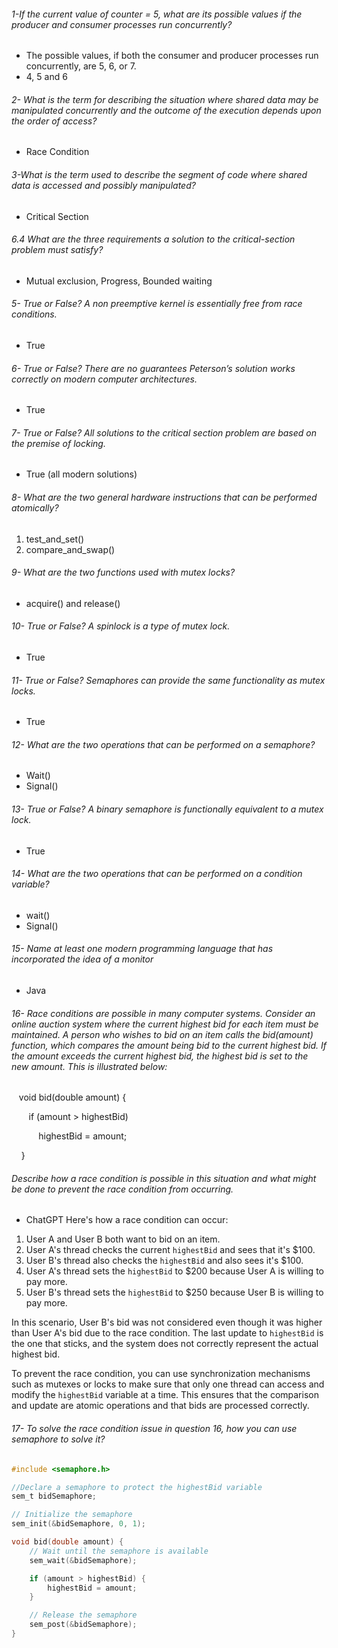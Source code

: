 ###### 1-If the current value of counter = 5, what are its possible values if the producer and consumer processes run concurrently?
- The possible values, if both the consumer and producer processes run concurrently, are 5, 6, or 7.
- 4, 5 and 6
###### 2- What is the term for describing the situation where shared data may be manipulated concurrently and the outcome of the execution depends upon the order of access?
- Race Condition


###### 3-What is the term used to describe the segment of code where shared data is accessed and possibly manipulated? 
- Critical Section

###### 6.4 What are the three requirements a solution to the critical-section problem must satisfy?
- Mutual exclusion, Progress, Bounded waiting


###### 5- True or False? A non preemptive kernel is essentially free from race conditions.
- True

###### 6- True or False? There are no guarantees Peterson’s solution works correctly on modern computer architectures.
- True

###### 7- True or False? All solutions to the critical section problem are based on the premise of locking.
- True (all modern solutions)

###### 8- What are the two general hardware instructions that can be performed atomically?
1. test_and_set()  
2. compare_and_swap()

###### 9- What are the two functions used with mutex locks?
- acquire() and release()

###### 10- True or False? A spinlock is a type of mutex lock.
- True

###### 11- True or False? Semaphores can provide the same functionality as mutex locks.
- True

###### 12- What are the two operations that can be performed on a semaphore?
- Wait()
- Signal()

###### 13- True or False? A binary semaphore is functionally equivalent to a mutex lock.
- True

###### 14- What are the two operations that can be performed on a condition variable?
- wait()
- Signal()

###### 15- Name at least one modern programming language that has incorporated the idea of a monitor
- Java 

###### 16- Race conditions are possible in many computer systems. Consider an online auction system where the current highest bid for each item must be maintained. A person who wishes to bid on an item calls the bid(amount) function, which compares the amount being bid to the current highest bid. If the amount exceeds the current highest bid, the highest bid is set to the new amount. This is illustrated below:

   void bid(double amount) {

       if (amount > highestBid)

           highestBid = amount;

    }

###### Describe how a race condition is possible in this situation and what might be done to prevent the race condition from occurring.
- ChatGPT
Here's how a race condition can occur:

1. User A and User B both want to bid on an item.
2. User A's thread checks the current `highestBid` and sees that it's $100.
3. User B's thread also checks the `highestBid` and also sees it's $100.
4. User A's thread sets the `highestBid` to $200 because User A is willing to pay more.
5. User B's thread sets the `highestBid` to $250 because User B is willing to pay more.

In this scenario, User B's bid was not considered even though it was higher than User A's bid due to the race condition. The last update to `highestBid` is the one that sticks, and the system does not correctly represent the actual highest bid.

To prevent the race condition, you can use synchronization mechanisms such as mutexes or locks to make sure that only one thread can access and modify the `highestBid` variable at a time. This ensures that the comparison and update are atomic operations and that bids are processed correctly.

###### 17- To solve the race condition issue in question 16, how you can use semaphore to solve it?

```C
#include <semaphore.h>

//Declare a semaphore to protect the highestBid variable
sem_t bidSemaphore;

// Initialize the semaphore
sem_init(&bidSemaphore, 0, 1);

void bid(double amount) {
    // Wait until the semaphore is available
    sem_wait(&bidSemaphore);

    if (amount > highestBid) {
        highestBid = amount;
    }

    // Release the semaphore
    sem_post(&bidSemaphore);
}
```